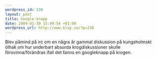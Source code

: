 ```yaml
--- 
wordpress_id: 230
layout: post
title: Google-knapp
date: 2009-01-30 15:49:54 +01:00
wordpress_url: http://www.blay.se/?p=230
---
```

Blev påmind på irc om en några år gammal diskussion på kungsholmskt ölhak om hur underbart absurda krogdiskussioner skulle försvinna/förändras ifall det fanns en googleknapp på krogen.
